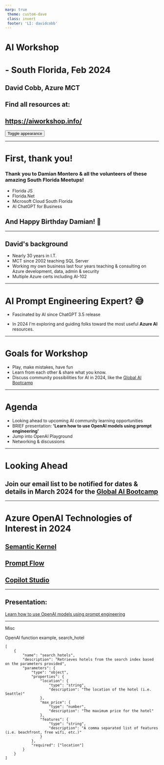 ```yaml
---
marp: true
 theme: custom-dave
 class: invert
 footer: 'LI: davidcobb'
---
```


# AI Workshop
# - South Florida, Feb 2024
## David Cobb, Azure MCT


## Find all resources at:
## https://aiworkshop.info/


<button onclick="document.querySelectorAll('section').forEach((e) => e.classList.toggle('invert'))">Toggle appearance</button>

---


# First, thank you!

### Thank you to Damian Montero & all the volunteers of these amazing South Florida Meetups!


- Florida JS 
- Florida.Net
- Microsoft Cloud South Florida
- AI ChatGPT for Business

## And Happy Birthday Damian! 🎂
---



## David's background

- Nearly 30 years in I.T.
- MCT since 2002 teaching SQL Server
- Working my own business last four years teaching & consulting on Azure development, data, admin & security
- Multiple Azure certs including AI-102

---

# AI Prompt Engineering Expert? 😅

- Fascinated by AI since ChatGPT 3.5 release
  
- In 2024 I'm exploring and guiding folks toward the most useful **Azure AI** resources.
  
---


# Goals for Workshop

- Play, make mistakes, have fun
- Learn from each other & share what you know.
- Discuss community possibilities for AI in 2024, like the [Global AI Bootcamp](https://globalai.community/bootcamp)


---


# Agenda

- Looking ahead to upcoming AI community learning opportunities
- BRIEF presentation: **'Learn how to use OpenAI models using prompt engineering'**
- Jump into OpenAI Playground
- Networking & discussions

---

# Looking Ahead

## Join our email list to be notified for dates & details in March 2024 for the [Global AI Bootcamp](https://globalai.community/bootcamp)

---

# Azure OpenAI Technologies of Interest in 2024

## [Semantic Kernel](https://learn.microsoft.com/en-us/semantic-kernel/overview/)

## [Prompt Flow](https://learn.microsoft.com/en-us/azure/ai-studio/how-to/prompt-flow)

## [Copilot Studio](https://learn.microsoft.com/en-us/microsoft-copilot-studio/fundamentals-get-started?tabs=web)

---
## Presentation:
[Learn how to use OpenAI models using prompt engineering](https://docs.google.com/presentation/d/12PlwRj_HyTucpfRUwe6mEf7pN6nXSe8NvZoKBNNDEEo/edit#slide=id.p1)


---

Misc

OpenAI function example, search_hotel

```
[  
    {
        "name": "search_hotels",
        "description": "Retrieves hotels from the search index based on the parameters provided",
        "parameters": {
            "type": "object",
            "properties": {
                "location": {
                    "type": "string",
                    "description": "The location of the hotel (i.e. Seattle)"
                },
                "max_price": {
                    "type": "number",
                    "description": "The maximum price for the hotel"
                },
                "features": {
                    "type": "string",
                    "description": "A comma separated list of features (i.e. beachfront, free wifi, etc.)"
                }
            },
            "required": ["location"]
        }
    }
]  